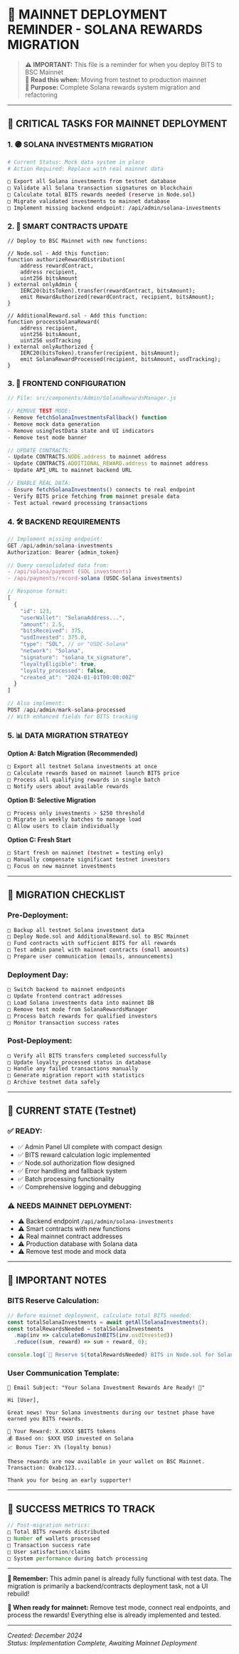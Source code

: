 # 🚀 MAINNET DEPLOYMENT REMINDER - SOLANA REWARDS MIGRATION

> **⚠️ IMPORTANT:** This file is a reminder for when you deploy BITS to BSC Mainnet  
> **📅 Read this when:** Moving from testnet to production mainnet  
> **🎯 Purpose:** Complete Solana rewards system migration and refactoring

---

## 🎯 **CRITICAL TASKS FOR MAINNET DEPLOYMENT**

### **1. 🟣 SOLANA INVESTMENTS MIGRATION**
```bash
# Current Status: Mock data system in place
# Action Required: Replace with real mainnet data

□ Export all Solana investments from testnet database
□ Validate all Solana transaction signatures on blockchain
□ Calculate total BITS rewards needed (reserve in Node.sol)
□ Migrate validated investments to mainnet database
□ Implement missing backend endpoint: /api/admin/solana-investments
```

### **2. 🔗 SMART CONTRACTS UPDATE** 
```solidity
// Deploy to BSC Mainnet with new functions:

// Node.sol - Add this function:
function authorizeRewardDistribution(
    address rewardContract,
    address recipient,
    uint256 bitsAmount
) external onlyAdmin {
    IERC20(bitsToken).transfer(rewardContract, bitsAmount);
    emit RewardAuthorized(rewardContract, recipient, bitsAmount);
}

// AdditionalReward.sol - Add this function:  
function processSolanaReward(
    address recipient,
    uint256 bitsAmount,
    uint256 usdTracking
) external onlyAuthorized {
    IERC20(bitsToken).transfer(recipient, bitsAmount);
    emit SolanaRewardProcessed(recipient, bitsAmount, usdTracking);
}
```

### **3. 📱 FRONTEND CONFIGURATION**
```javascript
// File: src/components/Admin/SolanaRewardsManager.js

// REMOVE TEST MODE:
- Remove fetchSolanaInvestmentsFallback() function
- Remove mock data generation  
- Remove usingTestData state and UI indicators
- Remove test mode banner

// UPDATE CONTRACTS:
- Update CONTRACTS.NODE.address to mainnet address
- Update CONTRACTS.ADDITIONAL_REWARD.address to mainnet address
- Update API_URL to mainnet backend URL

// ENABLE REAL DATA:
- Ensure fetchSolanaInvestments() connects to real endpoint
- Verify BITS price fetching from mainnet presale data
- Test actual reward processing transactions
```

### **4. 🛠️ BACKEND REQUIREMENTS**
```javascript
// Implement missing endpoint:
GET /api/admin/solana-investments
Authorization: Bearer {admin_token}

// Query consolidated data from:
- /api/solana/payment (SOL investments)
- /api/payments/record-solana (USDC-Solana investments)

// Response format:
[
  {
    "id": 123,
    "userWallet": "SolanaAddress...",
    "amount": 2.5,
    "bitsReceived": 375,
    "usdInvested": 375.0,
    "type": "SOL", // or "USDC-Solana"
    "network": "Solana",
    "signature": "solana_tx_signature",
    "loyaltyEligible": true,
    "loyalty_processed": false,
    "created_at": "2024-01-01T00:00:00Z"
  }
]

// Also implement:
POST /api/admin/mark-solana-processed
// With enhanced fields for BITS tracking
```

### **5. 📊 DATA MIGRATION STRATEGY**

**Option A: Batch Migration (Recommended)**
```bash
□ Export all testnet Solana investments at once
□ Calculate rewards based on mainnet launch BITS price  
□ Process all qualifying rewards in single batch
□ Notify users about available rewards
```

**Option B: Selective Migration**
```bash
□ Process only investments > $250 threshold
□ Migrate in weekly batches to manage load
□ Allow users to claim individually
```

**Option C: Fresh Start**
```bash
□ Start fresh on mainnet (testnet = testing only)
□ Manually compensate significant testnet investors
□ Focus on new mainnet investments
```

---

## 🎯 **MIGRATION CHECKLIST**

### **Pre-Deployment:**
```bash
□ Backup all testnet Solana investment data
□ Deploy Node.sol and AdditionalReward.sol to BSC Mainnet
□ Fund contracts with sufficient BITS for all rewards
□ Test admin panel with mainnet contracts (small amounts)
□ Prepare user communication (emails, announcements)
```

### **Deployment Day:**
```bash
□ Switch backend to mainnet endpoints
□ Update frontend contract addresses
□ Load Solana investments data into mainnet DB
□ Remove test mode from SolanaRewardsManager
□ Process batch rewards for qualified investors
□ Monitor transaction success rates
```

### **Post-Deployment:**
```bash
□ Verify all BITS transfers completed successfully
□ Update loyalty_processed status in database
□ Handle any failed transactions manually
□ Generate migration report with statistics
□ Archive testnet data safely
```

---

## 💎 **CURRENT STATE (Testnet)**

### **✅ READY:**
- ✅ Admin Panel UI complete with compact design
- ✅ BITS reward calculation logic implemented
- ✅ Node.sol authorization flow designed
- ✅ Error handling and fallback system
- ✅ Batch processing functionality
- ✅ Comprehensive logging and debugging

### **⚠️ NEEDS MAINNET DEPLOYMENT:**
- ⚠️ Backend endpoint `/api/admin/solana-investments`
- ⚠️ Smart contracts with new functions
- ⚠️ Real mainnet contract addresses
- ⚠️ Production database with Solana data
- ⚠️ Remove test mode and mock data

---

## 🚨 **IMPORTANT NOTES**

### **BITS Reserve Calculation:**
```javascript
// Before mainnet deployment, calculate total BITS needed:
const totalSolanaInvestments = await getAllSolanaInvestments();
const totalRewardsNeeded = totalSolanaInvestments
  .map(inv => calculateBonusInBITS(inv.usdInvested))
  .reduce((sum, reward) => sum + reward, 0);

console.log(`🔮 Reserve ${totalRewardsNeeded} BITS in Node.sol for Solana rewards`);
```

### **User Communication Template:**
```
📧 Email Subject: "Your Solana Investment Rewards Are Ready! 🎉"

Hi [User],

Great news! Your Solana investments during our testnet phase have earned you BITS rewards.

💎 Your Reward: X.XXXX $BITS tokens
💰 Based on: $XXX USD invested on Solana
📈 Bonus Tier: X% (loyalty bonus)

These rewards are now available in your wallet on BSC Mainnet.
Transaction: 0xabc123...

Thank you for being an early supporter!
```

---

## 🎊 **SUCCESS METRICS TO TRACK**

```javascript
// Post-migration metrics:
□ Total BITS rewards distributed
□ Number of wallets processed  
□ Transaction success rate
□ User satisfaction/claims
□ System performance during batch processing
```

---

**📝 Remember:** This admin panel is already fully functional with test data. The migration is primarily a backend/contracts deployment task, not a UI rebuild!

**🚀 When ready for mainnet:** Remove test mode, connect real endpoints, and process the rewards! Everything else is already implemented and tested.

---

*Created: December 2024*  
*Status: Implementation Complete, Awaiting Mainnet Deployment*



